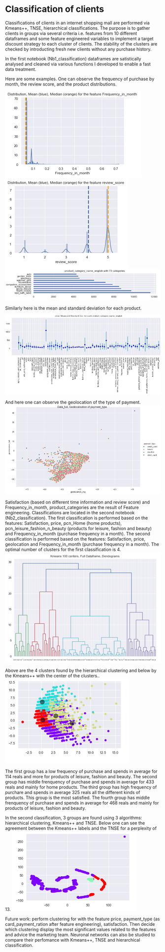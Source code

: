 # Classification of clients
Classifications of clients in an internet shopping mall are performed via Kmeans++, TNSE, hierarchical classifications. 
The purpose is to gather clients in groups via several criteria i.e. features from 10 different dataframes and some feature engineered variables to implement a target discount strategy to each cluster of clients.
The stability of the clusters are checked by introducting fresh new clients without any purchase history.

In the first notebook (Nb1_classification) dataframes are satistically analysed and cleaned via various functions I developed to enable a fast data treatment.

Here are some examples. One can observe the frequency of purchase by month, the review score, and the product distributions.

![](images/pic7.png)
![](images/pic8.png)
![](images/pic9.png)

Similarly here is the mean and standard deviation for each product.

![](images/pic22.png)

And here one can observe the geolocation of the type of payment.
![](images/pic2.png)

Satisfaction (based on different time information and review score) and Frequency_in_month, product_categories are the result of Feature engineering. Classifications are located in the second notebook (Nb2_classification).
The first classification is performed based on the features: Satisfaction, price, pcn_Home (home products), pcn_leisure_fashion_n_beauty (products for leisure, fashion and beauty) and Frequency_in_month (purchase frequency in a month).
The second classification is performed based on the features: Satisfaction, price, geolocation and Frequency_in_month (purchase frequency in a month).
The optimal number of clusters for the first classification is 4. 
![](images/pic15.png)

Above are the 4 clusters found by the hierarchical clustering and below by the Kmeans++ with the center of the clusters..
![](images/pic18.png)

The first group has a low frequency of purchase and spends in average for 114 reals and more for products of leisure, fashion and beauty. 
The second group has middle frenquency of purchase and spends in average for 433 reals and mainly for home products.
The third group has high frequency of purchare and  spends in average 325  reals all the different kinds of products. This group is the most satisfied.
The fourth group has middle frenquency of purchase and spends in average for 468 reals and mainly for products of leisure, fashion and beauty.

In the second classification, 3 groups are found using 3 algorithms: hierarchical clustering, Kmeans++ and TNSE.
Below one can see the agreement between the Kmeans++ labels and the TNSE for a perplexity of 13.
![](images/pic21.png)

Future work: perform clustering for with the feature price, payment_type (as card_payment_ration after feature engineering), satisfaction. Then decide which clustering display the most significant values related to the features and advice the marketing team. Neuronal networks can also be studied to compare their perfomance with Kmeans++, TNSE and hierarchical classification.

